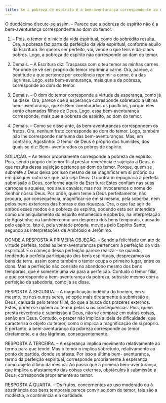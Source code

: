 ```yaml
---
title: Se a pobreza de espírito é a bem-aventurança correspondente ao dom do temor
---
```


O duodécimo discute-se assim. – Parece que a pobreza de espírito não é a bem-aventurança correspondente ao dom do temor.  

1. – Pois, o temor é o início da vida espiritual, como do sobredito resulta. Ora, a pobreza faz parte da perfeição da vida espiritual, conforme aquilo da Escritura. Se queres ser perfeito, vai, vende o que tens e dá-o aos pobres. Logo, a pobreza de espírito não corresponde ao dom do temor.  

2. Demais. – A Escritura diz: Traspassa com o teu temor as minhas carnes. Por onde se vê ser: próprio do temor reprimir a carne. Ora, parece, a beatitude a que pertence por excelência reprimir a carne, é a das lágrimas. Logo, esta bem-aventurança, mais que a da pobreza, corresponde ao dom do temor.  

3. Demais. – O dom do temor corresponde à virtude da esperança, como já se disse. Ora, parece que à esperança corresponde sobretudo a última bem-aventurança, que é: Bem-aventurados os pacíficos, porque eles serão chamados filhos de Deus. Logo, essa bem-aventurança corresponde, mais que a pobreza de espírito, ao dom do temor.  

4. Demais. – Como se disse ante, às bem-aventuranças correspondem os frutos. Ora, nenhum fruto corresponde ao dom do temor. Logo, também não lhe corresponde nenhuma das bem-aventuranças.  Mas, em contrário, Agostinho: O temor de Deus é próprio dos humildes, dos quais se diz: Bem- aventurados os pobres de espírito.  

SOLUÇÃO. – Ao temor propriamente corresponde a pobreza de espírito. Pois, sendo próprio do temor filial prestar reverência e sujeição a Deus, o que resulta dessa sujeição pertence ao dom do temor. Porque, quem se submete a Deus deixa por isso mesmo de se magnificar em si próprio ou em qualquer outro ser que não seja Deus. O contrário repugnaria à perfeita submissão a Deus, conforme aquilo da Escritura: Estes confiam nas suas carroças e aqueles, nos seus cavalos; mas nós invocaremos o nome do Senhor nosso Deus. Por onde, quem teme a Deus perfeitamente, não procura, por consequência, magnificar-se em si mesmo, pela soberba, nem pelos bens exteriores das honras e das riquezas. Ora, o que faz agir de ambos esses modos é a pobreza de espírito, podendo esta ser entendida como um aniquilamento do espírito entumecido e soberbo, na interpretação de Agostinho; ou também como um desprezo dos bens temporais, causado pelo espírito, isto é, pela vontade própria, movida pelo Espírito Santo, segundo as interpretações de Ambrósio e Jerônimo.  

DONDE A RESPOSTA À PRIMEIRA OBJEÇÃO. – Sendo a felicidade um ato de virtude perfeita, todas as bem-aventuranças pertencem à perfeição da vida espiritual. E o começo dessa perfeição parece realizar- se quando, tendendo à perfeita participação dos bens espirituais, desprezamos os bens da terra, assim como também o temor ocupa o primeiro lugar, entre os dons. Mas a perfeição não consiste no abandono mesmo dos bens temporais, que é somente uma via para a perfeição. Contudo o temor filial, a que corresponde a bem-aventurança da pobreza, subsiste mesmo com a perfeição da sabedoria, como já se disse.  

RESPOSTA À SEGUNDA. – A magnificação indébita do homem, em si mesmo, ou nos outros seres, se opõe mais diretamente à submissão a Deus, causada pelo temor filial, do que a busca dos prazeres externos. Estes, porém se opõem ao temor pelas suas consequências. Pois, quem presta reverência e submissão a Deus, não se compraz em outras coisas, senão em Deus. Contudo, o prazer não implica a ideia de dificuldade, que caracteriza o objeto do temor, como o implica a magnificação de si próprio. E portanto, a bem-aventurança da pobreza corresponde ao temor diretamente, e a das lágrimas, consequentemente.  

RESPOSTA À TERCEIRA. – A esperança implica movimento relativamente ao termo para que tende. Mas o temor o implica sobretudo, relativamente ao ponto de partida, donde se afasta. Por isso a última bem- aventurança, termo da perfeição espiritual, corresponde propriamente à esperança, como objeto último da mesma. Ao passo que a primeira bem-aventurança, que implica o afastamento das coisas externas, obstáculos à submissão a Deus, corresponde propriamente ao temor.  

RESPOSTA À QUARTA. – Os frutos, concernentes ao uso moderado ou à abstinência dos bens temporais parece convir ao dom do temor; tais são a modéstia, a continência e a castidade.